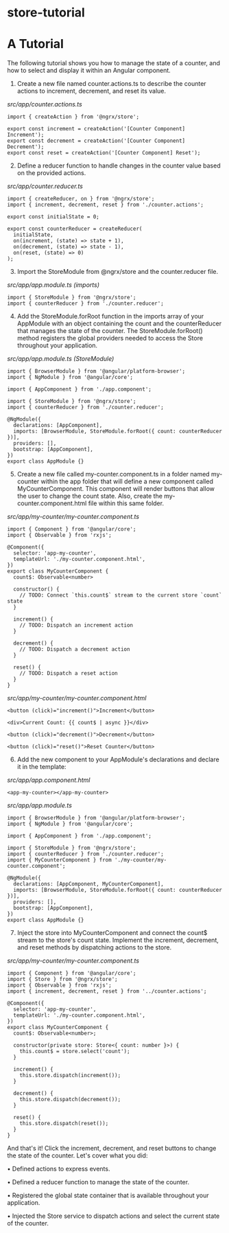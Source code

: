 # store-tutorial
# A Tutorial
The following tutorial shows you how to manage the state of a counter, and how to select and display it within an Angular component.

1.	Create a new file named counter.actions.ts to describe the counter actions to increment, decrement, and reset its value.

_src/app/counter.actions.ts_
```
import { createAction } from '@ngrx/store';

export const increment = createAction('[Counter Component] Increment');
export const decrement = createAction('[Counter Component] Decrement');
export const reset = createAction('[Counter Component] Reset');
```
2.	Define a reducer function to handle changes in the counter value based on the provided actions.

_src/app/counter.reducer.ts_
```
import { createReducer, on } from '@ngrx/store';
import { increment, decrement, reset } from './counter.actions';

export const initialState = 0;

export const counterReducer = createReducer(
  initialState,
  on(increment, (state) => state + 1),
  on(decrement, (state) => state - 1),
  on(reset, (state) => 0)
);
```
3.	Import the StoreModule from @ngrx/store and the counter.reducer file.

_src/app/app.module.ts (imports)_
```
import { StoreModule } from '@ngrx/store';
import { counterReducer } from './counter.reducer';
```
4.	Add the StoreModule.forRoot function in the imports array of your AppModule with an object containing the count and the counterReducer that manages the state of the counter. The StoreModule.forRoot() method registers the global providers needed to access the Store throughout your application.

_src/app/app.module.ts (StoreModule)_
```
import { BrowserModule } from '@angular/platform-browser';
import { NgModule } from '@angular/core';
 
import { AppComponent } from './app.component';
 
import { StoreModule } from '@ngrx/store';
import { counterReducer } from './counter.reducer';
 
@NgModule({
  declarations: [AppComponent],
  imports: [BrowserModule, StoreModule.forRoot({ count: counterReducer })],
  providers: [],
  bootstrap: [AppComponent],
})
export class AppModule {}
```
5.	Create a new file called my-counter.component.ts in a folder named my-counter within the app folder that will define a new component called MyCounterComponent. This component will render buttons that allow the user to change the count state. Also, create the my-counter.component.html file within this same folder.

_src/app/my-counter/my-counter.component.ts_
```
import { Component } from '@angular/core';
import { Observable } from 'rxjs';
 
@Component({
  selector: 'app-my-counter',
  templateUrl: './my-counter.component.html',
})
export class MyCounterComponent {
  count$: Observable<number>
 
  constructor() {
    // TODO: Connect `this.count$` stream to the current store `count` state
  }
 
  increment() {
    // TODO: Dispatch an increment action
  }
 
  decrement() {
    // TODO: Dispatch a decrement action
  }
 
  reset() {
    // TODO: Dispatch a reset action
  }
}
```
_src/app/my-counter/my-counter.component.html_
```
<button (click)="increment()">Increment</button>

<div>Current Count: {{ count$ | async }}</div>

<button (click)="decrement()">Decrement</button>

<button (click)="reset()">Reset Counter</button>
```
6.	Add the new component to your AppModule's declarations and declare it in the template:

_src/app/app.component.html_
```
<app-my-counter></app-my-counter>
```

_src/app/app.module.ts_
```
import { BrowserModule } from '@angular/platform-browser';
import { NgModule } from '@angular/core';
 
import { AppComponent } from './app.component';
 
import { StoreModule } from '@ngrx/store';
import { counterReducer } from './counter.reducer';
import { MyCounterComponent } from './my-counter/my-counter.component';
 
@NgModule({
  declarations: [AppComponent, MyCounterComponent],
  imports: [BrowserModule, StoreModule.forRoot({ count: counterReducer })],
  providers: [],
  bootstrap: [AppComponent],
})
export class AppModule {}
```
7.	Inject the store into MyCounterComponent and connect the count$ stream to the store's count state. Implement the increment, decrement, and reset methods by dispatching actions to the store.

_src/app/my-counter/my-counter.component.ts_
```
import { Component } from '@angular/core';
import { Store } from '@ngrx/store';
import { Observable } from 'rxjs';
import { increment, decrement, reset } from '../counter.actions';
 
@Component({
  selector: 'app-my-counter',
  templateUrl: './my-counter.component.html',
})
export class MyCounterComponent {
  count$: Observable<number>;
 
  constructor(private store: Store<{ count: number }>) {
    this.count$ = store.select('count');
  }
 
  increment() {
    this.store.dispatch(increment());
  }
 
  decrement() {
    this.store.dispatch(decrement());
  }
 
  reset() {
    this.store.dispatch(reset());
  }
}
```
And that's it! Click the increment, decrement, and reset buttons to change the state of the counter.
Let's cover what you did:

•	Defined actions to express events.

•	Defined a reducer function to manage the state of the counter.

•	Registered the global state container that is available throughout your application.

•	Injected the Store service to dispatch actions and select the current state of the counter.
